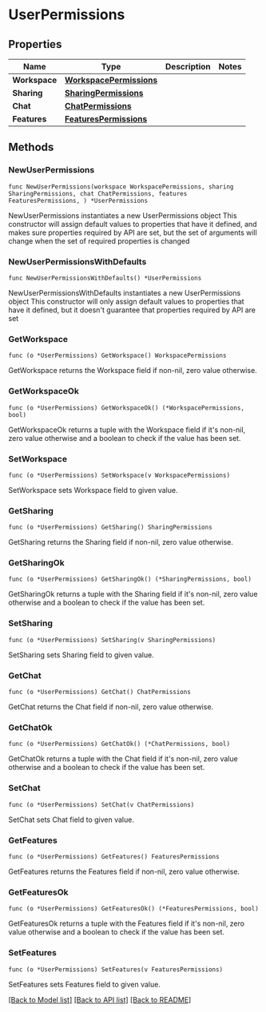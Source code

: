 # UserPermissions

## Properties

Name | Type | Description | Notes
------------ | ------------- | ------------- | -------------
**Workspace** | [**WorkspacePermissions**](WorkspacePermissions.md) |  | 
**Sharing** | [**SharingPermissions**](SharingPermissions.md) |  | 
**Chat** | [**ChatPermissions**](ChatPermissions.md) |  | 
**Features** | [**FeaturesPermissions**](FeaturesPermissions.md) |  | 

## Methods

### NewUserPermissions

`func NewUserPermissions(workspace WorkspacePermissions, sharing SharingPermissions, chat ChatPermissions, features FeaturesPermissions, ) *UserPermissions`

NewUserPermissions instantiates a new UserPermissions object
This constructor will assign default values to properties that have it defined,
and makes sure properties required by API are set, but the set of arguments
will change when the set of required properties is changed

### NewUserPermissionsWithDefaults

`func NewUserPermissionsWithDefaults() *UserPermissions`

NewUserPermissionsWithDefaults instantiates a new UserPermissions object
This constructor will only assign default values to properties that have it defined,
but it doesn't guarantee that properties required by API are set

### GetWorkspace

`func (o *UserPermissions) GetWorkspace() WorkspacePermissions`

GetWorkspace returns the Workspace field if non-nil, zero value otherwise.

### GetWorkspaceOk

`func (o *UserPermissions) GetWorkspaceOk() (*WorkspacePermissions, bool)`

GetWorkspaceOk returns a tuple with the Workspace field if it's non-nil, zero value otherwise
and a boolean to check if the value has been set.

### SetWorkspace

`func (o *UserPermissions) SetWorkspace(v WorkspacePermissions)`

SetWorkspace sets Workspace field to given value.


### GetSharing

`func (o *UserPermissions) GetSharing() SharingPermissions`

GetSharing returns the Sharing field if non-nil, zero value otherwise.

### GetSharingOk

`func (o *UserPermissions) GetSharingOk() (*SharingPermissions, bool)`

GetSharingOk returns a tuple with the Sharing field if it's non-nil, zero value otherwise
and a boolean to check if the value has been set.

### SetSharing

`func (o *UserPermissions) SetSharing(v SharingPermissions)`

SetSharing sets Sharing field to given value.


### GetChat

`func (o *UserPermissions) GetChat() ChatPermissions`

GetChat returns the Chat field if non-nil, zero value otherwise.

### GetChatOk

`func (o *UserPermissions) GetChatOk() (*ChatPermissions, bool)`

GetChatOk returns a tuple with the Chat field if it's non-nil, zero value otherwise
and a boolean to check if the value has been set.

### SetChat

`func (o *UserPermissions) SetChat(v ChatPermissions)`

SetChat sets Chat field to given value.


### GetFeatures

`func (o *UserPermissions) GetFeatures() FeaturesPermissions`

GetFeatures returns the Features field if non-nil, zero value otherwise.

### GetFeaturesOk

`func (o *UserPermissions) GetFeaturesOk() (*FeaturesPermissions, bool)`

GetFeaturesOk returns a tuple with the Features field if it's non-nil, zero value otherwise
and a boolean to check if the value has been set.

### SetFeatures

`func (o *UserPermissions) SetFeatures(v FeaturesPermissions)`

SetFeatures sets Features field to given value.



[[Back to Model list]](../README.md#documentation-for-models) [[Back to API list]](../README.md#documentation-for-api-endpoints) [[Back to README]](../README.md)


